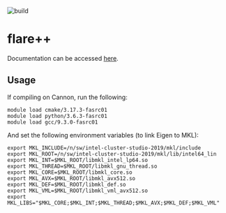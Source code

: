 ![build](https://github.com/mir-group/flare_pp/actions/workflows/main.yml/badge.svg)

# flare++
Documentation can be accessed [here](https://mir-group.github.io/flare_pp/).

## Usage

If compiling on Cannon, run the following:
```
module load cmake/3.17.3-fasrc01
module load python/3.6.3-fasrc01
module load gcc/9.3.0-fasrc01
```

And set the following environment variables (to link Eigen to MKL):
```
export MKL_INCLUDE=/n/sw/intel-cluster-studio-2019/mkl/include
export MKL_ROOT=/n/sw/intel-cluster-studio-2019/mkl/lib/intel64_lin
export MKL_INT=$MKL_ROOT/libmkl_intel_lp64.so
export MKL_THREAD=$MKL_ROOT/libmkl_gnu_thread.so
export MKL_CORE=$MKL_ROOT/libmkl_core.so
export MKL_AVX=$MKL_ROOT/libmkl_avx512.so
export MKL_DEF=$MKL_ROOT/libmkl_def.so
export MKL_VML=$MKL_ROOT/libmkl_vml_avx512.so
export MKL_LIBS="$MKL_CORE;$MKL_INT;$MKL_THREAD;$MKL_AVX;$MKL_DEF;$MKL_VML"
```
